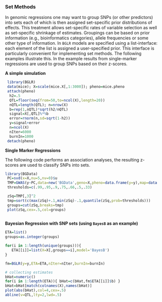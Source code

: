 ### Set Methods

In genomic regressions one may want to group SNPs (or other predictors) into sets each of which is then assigned set-specific prior distributions of effects. This treatment allows set-specific rates of variable selection as well as set-specific shrinkage of estimates. Groupings can be based on prior information (e.g., bioinformatics categories), allele frequencies or some other type of information. 
In `BGLR` models are specified using a list-interface: each element of the list is assigned a user-specified prior. This interface is particularly convenient for implementing set methods. The following examples illustrate this. In the example results from single-marker regressions are used to group SNPs based on their z-scores.


**A simple simulation**
```R
 library(BGLR)
 data(mice); X=scale(mice.X[,1:3000]); pheno=mice.pheno
 attach(pheno)
  h2=.5
  QTL=floor(seq(from=50,to=ncol(X),length=20))
  nQTL=length(QTL); n=nrow(X)
  b=rep(1,nQTL)*sqrt(h2/nQTL)
  signal=X[,QTL]%*%b
  error=rnorm(n,sd=sqrt(1-h2))
  y=signal+error
  n=ncol(X)
  nIter=6000
  burnIn=1000
 detach(pheno)
```

**Single Marker Regressions**

The following code performs an association analyses, the resulting z-scores are used to classify SNPs into sets.

```R
library(BGData)
 PC=svd(x=X,nu=5,nv=0)$u
 TMP=GWAS(y~PC,data=new('BGData',geno=X,pheno=data.frame(y=y),map=data.frame()),method='lm')
 thresholds=c(.99,.95,.9,.75,.66,.5,.33)

 zSq=TMP[,3]^2
 tmp=sort(c(max(zSq)+.1,min(zSq)-.1,quantile(zSq,prob=thresholds)))
 groups=cut(zSq,breaks=tmp)
 plot(zSq,cex=.5,col=groups)
 
```
**Bayesian Regression with SNP sets (using `BayesB` as an example)**

```R
ETA=list()
groups=as.integer(groups)

for(i in 1:length(unique(groups))){
   ETA[[i]]=list(X=X[,groups==i],model='BayesB')
}

fm=BGLR(y=y,ETA=ETA,nIter=nIter,burnIn=burnIn)

# collecting estimates
bHat=numeric()
for(i in 1:length(ETA)){ bHat=c(bHat,fm$ETA[[i]]$b) }
bHat=bHat[match(colnames(X),names(bHat)]
plot(abs(bHat),col=4,cex=.5)
abline(v=QTL,lty=2,lwd=.5)

```

